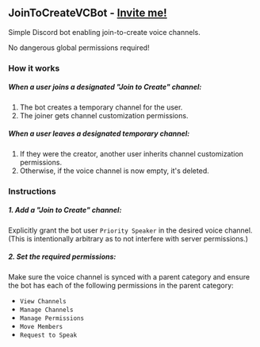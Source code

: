 ## JoinToCreateVCBot - [Invite me!](https://discord.com/oauth2/authorize?client_id=1289098871909384202)
Simple Discord bot enabling join-to-create voice channels.

No dangerous global permissions required!

### How it works
##### When a user joins a designated "Join to Create" channel:
1. The bot creates a temporary channel for the user.
2. The joiner gets channel customization permissions.

##### When a user leaves a designated temporary channel:
1. If they were the creator, another user inherits channel customization permissions.
2. Otherwise, if the voice channel is now empty, it's deleted.

### Instructions
##### 1. Add a "Join to Create" channel:
Explicitly grant the bot user `Priority Speaker` in the desired voice channel. (This is intentionally arbitrary as to not interfere with server permissions.)

##### 2. Set the required permissions:
Make sure the voice channel is synced with a parent category and ensure the bot has each of the following permissions in the parent category:
- `View Channels`
- `Manage Channels`
- `Manage Permissions`
- `Move Members`
- `Request to Speak`
